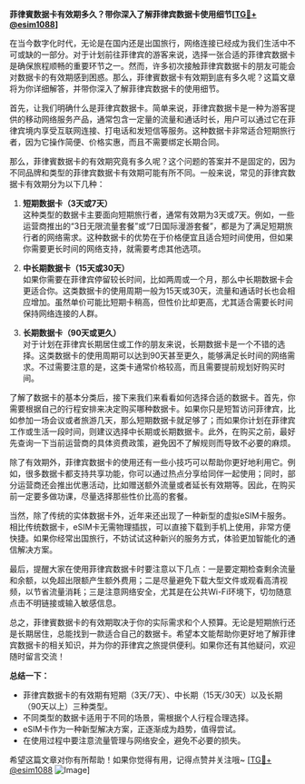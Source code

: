 **菲律賓数据卡有效期多久？带你深入了解菲律宾数据卡使用细节[[TG💪+ @esim1088](https://t.me/s/esim1088)]**

在当今数字化时代，无论是在国内还是出国旅行，网络连接已经成为我们生活中不可或缺的一部分。对于计划前往菲律宾的游客来说，选择一张合适的菲律宾数据卡是确保旅程顺畅的重要环节之一。然而，许多初次接触菲律宾数据卡的朋友可能会对数据卡的有效期感到困惑。那么，菲律賓数据卡有效期到底有多久呢？这篇文章将为你详细解答，并带你深入了解菲律宾数据卡的使用细节。

首先，让我们明确什么是菲律宾数据卡。简单来说，菲律宾数据卡是一种为游客提供的移动网络服务产品，通常包含一定量的流量和通话时长，用户可以通过它在菲律宾境内享受互联网连接、打电话和发短信等服务。这种数据卡非常适合短期旅行者，因为它操作简便、价格实惠，而且不需要绑定长期合同。

那么，菲律賓数据卡的有效期究竟有多久呢？这个问题的答案并不是固定的，因为不同品牌和类型的菲律宾数据卡有效期可能有所不同。一般来说，常见的菲律宾数据卡有效期分为以下几种：

1. **短期数据卡（3天或7天）**  
   这种类型的数据卡主要面向短期旅行者，通常有效期为3天或7天。例如，一些运营商推出的“3日无限流量套餐”或“7日国际漫游套餐”，都是为了满足短期旅行者的网络需求。这种数据卡的优势在于价格便宜且适合短时间使用，但如果你需要更长时间的网络支持，就需要考虑其他选项。

2. **中长期数据卡（15天或30天）**  
   如果你需要在菲律宾停留较长时间，比如两周或一个月，那么中长期数据卡会更适合你。这类数据卡的使用周期一般为15天或30天，流量和通话时长也会相应增加。虽然单价可能比短期卡稍高，但性价比却更高，尤其适合需要长时间保持网络连接的人群。

3. **长期数据卡（90天或更久）**  
   对于计划在菲律宾长期居住或工作的朋友来说，长期数据卡是一个不错的选择。这类数据卡的使用周期可以达到90天甚至更久，能够满足长时间的网络需求。不过需要注意的是，这类卡通常价格较高，而且需要提前规划好购买时间。

了解了数据卡的基本分类后，接下来我们来看看如何选择合适的数据卡。首先，你需要根据自己的行程安排来决定购买哪种数据卡。如果你只是短暂访问菲律宾，比如参加一场会议或者旅游几天，那么短期数据卡就足够了；而如果你计划在菲律宾工作或生活一段时间，则建议选择中长期或长期数据卡。此外，在购买之前，最好先查询一下当前运营商的具体资费政策，避免因不了解规则而导致不必要的麻烦。

除了有效期外，菲律宾数据卡的使用还有一些小技巧可以帮助你更好地利用它。例如，很多数据卡都支持共享功能，你可以通过热点分享给同伴一起使用；同时，部分运营商还会推出优惠活动，比如赠送额外流量或者延长有效期等。因此，在购买前一定要多做功课，尽量选择那些性价比高的套餐。

当然，除了传统的实体数据卡外，近年来还出现了一种新型的虚拟eSIM卡服务。相比传统数据卡，eSIM卡无需物理插拔，可以直接下载到手机上使用，非常方便快捷。如果你经常出国旅行，不妨试试这种新兴的服务方式，体验更加智能化的通信解决方案。

最后，提醒大家在使用菲律宾数据卡时要注意以下几点：一是要定期检查剩余流量和余额，以免超出限额产生额外费用；二是尽量避免下载大型文件或观看高清视频，以节省流量消耗；三是注意网络安全，尤其是在公共Wi-Fi环境下，切勿随意点击不明链接或输入敏感信息。

总之，菲律賓数据卡的有效期取决于你的实际需求和个人预算。无论是短期旅行还是长期居住，总能找到一款适合自己的数据卡。希望本文能帮助你更好地了解菲律宾数据卡的相关知识，并为你的菲律宾之旅提供便利。如果你还有其他疑问，欢迎随时留言交流！

**总结一下：**
- 菲律宾数据卡的有效期有短期（3天/7天）、中长期（15天/30天）以及长期（90天以上）三种类型。
- 不同类型的数据卡适用于不同的场景，需根据个人行程合理选择。
- eSIM卡作为一种新型解决方案，正逐渐成为趋势，值得尝试。
- 在使用过程中要注意流量管理与网络安全，避免不必要的损失。

希望这篇文章对你有所帮助！如果你觉得有用，记得点赞并关注哦~ [[TG💪+ @esim1088](https://t.me/s/esim1088) ![Image](https://i.postimg.cc/4NQfJmqS/Snipaste-2025-05-13-00-14-12.png)]